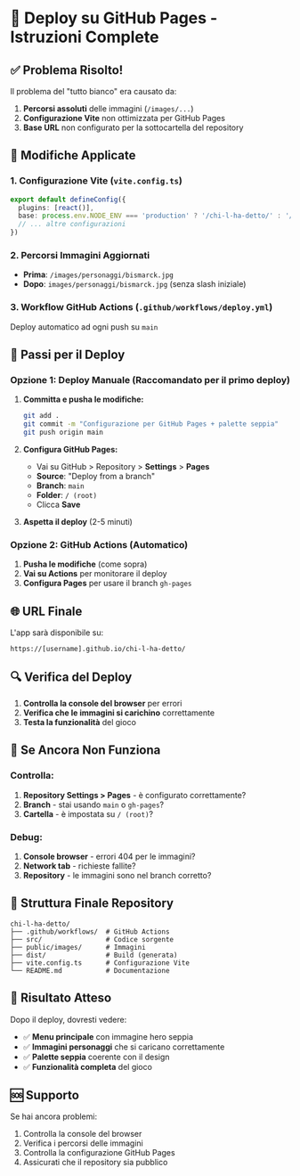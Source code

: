# 🚀 Deploy su GitHub Pages - Istruzioni Complete

## ✅ **Problema Risolto!**

Il problema del "tutto bianco" era causato da:
1. **Percorsi assoluti** delle immagini (`/images/...`)
2. **Configurazione Vite** non ottimizzata per GitHub Pages
3. **Base URL** non configurato per la sottocartella del repository

## 🔧 **Modifiche Applicate**

### 1. **Configurazione Vite** (`vite.config.ts`)
```typescript
export default defineConfig({
  plugins: [react()],
  base: process.env.NODE_ENV === 'production' ? '/chi-l-ha-detto/' : '/',
  // ... altre configurazioni
})
```

### 2. **Percorsi Immagini Aggiornati**
- **Prima**: `/images/personaggi/bismarck.jpg`
- **Dopo**: `images/personaggi/bismarck.jpg` (senza slash iniziale)

### 3. **Workflow GitHub Actions** (`.github/workflows/deploy.yml`)
Deploy automatico ad ogni push su `main`

## 🎯 **Passi per il Deploy**

### **Opzione 1: Deploy Manuale (Raccomandato per il primo deploy)**

1. **Committa e pusha le modifiche:**
   ```bash
   git add .
   git commit -m "Configurazione per GitHub Pages + palette seppia"
   git push origin main
   ```

2. **Configura GitHub Pages:**
   - Vai su GitHub > Repository > **Settings** > **Pages**
   - **Source**: "Deploy from a branch"
   - **Branch**: `main`
   - **Folder**: `/ (root)`
   - Clicca **Save**

3. **Aspetta il deploy** (2-5 minuti)

### **Opzione 2: GitHub Actions (Automatico)**

1. **Pusha le modifiche** (come sopra)
2. **Vai su Actions** per monitorare il deploy
3. **Configura Pages** per usare il branch `gh-pages`

## 🌐 **URL Finale**

L'app sarà disponibile su:
```
https://[username].github.io/chi-l-ha-detto/
```

## 🔍 **Verifica del Deploy**

1. **Controlla la console del browser** per errori
2. **Verifica che le immagini si carichino** correttamente
3. **Testa la funzionalità** del gioco

## 🚨 **Se Ancora Non Funziona**

### **Controlla:**
1. **Repository Settings > Pages** - è configurato correttamente?
2. **Branch** - stai usando `main` o `gh-pages`?
3. **Cartella** - è impostata su `/ (root)`?

### **Debug:**
1. **Console browser** - errori 404 per le immagini?
2. **Network tab** - richieste fallite?
3. **Repository** - le immagini sono nel branch corretto?

## 📁 **Struttura Finale Repository**

```
chi-l-ha-detto/
├── .github/workflows/  # GitHub Actions
├── src/                # Codice sorgente
├── public/images/      # Immagini
├── dist/               # Build (generata)
├── vite.config.ts      # Configurazione Vite
└── README.md           # Documentazione
```

## 🎉 **Risultato Atteso**

Dopo il deploy, dovresti vedere:
- ✅ **Menu principale** con immagine hero seppia
- ✅ **Immagini personaggi** che si caricano correttamente
- ✅ **Palette seppia** coerente con il design
- ✅ **Funzionalità completa** del gioco

## 🆘 **Supporto**

Se hai ancora problemi:
1. Controlla la console del browser
2. Verifica i percorsi delle immagini
3. Controlla la configurazione GitHub Pages
4. Assicurati che il repository sia pubblico
